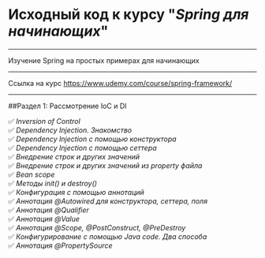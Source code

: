 # Исходный код к курсу "_Spring для начинающих_"
___
Изучение Spring на простых примерах для начинающих
___
Ссылка на курс https://www.udemy.com/course/spring-framework/
___
##Раздел 1: Рассмотрение IoC и DI    

:white_check_mark: _Inversion of Control_    
:white_check_mark: _Dependency Injection. Знакомство_    
:white_check_mark: _Dependency Injection с помощью конструктора_    
:white_check_mark: _Dependency Injection с помощью сеттера_    
:white_check_mark: _Внедрение строк и других значений_    
:white_check_mark: _Внедрение строк и других значений из property файла_    
:white_check_mark: _Bean scope_    
:white_check_mark: _Методы init() и destroy()_    
:white_check_mark: _Конфигурация с помощью аннотаций_    
:white_check_mark: _Аннотация @Autowired для конструктора, сеттера, поля_    
:white_check_mark: _Аннотация @Qualifier_    
:white_check_mark: _Аннотация @Value_    
:white_check_mark: _Аннотация @Scope, @PostConstruct, @PreDestroy_    
:white_check_mark: _Конфигурирование с помощью Java code. Два способа_    
:white_check_mark: _Аннотация @PropertySource_    